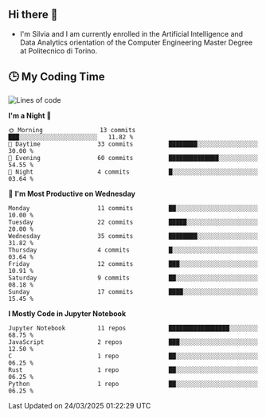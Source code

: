 ## Hi there 👋

- I'm Silvia and I am currently enrolled in the Artificial Intelligence and Data Analytics orientation of the Computer Engineering Master Degree at Politecnico di Torino.


<!-- <p align="center">
   <img style="height:170px;display:inline-block"  src="http://github-profile-summary-cards.vercel.app/api/cards/profile-details?username=silviapolizzi&theme=github_dark" />
   <img style="height:170px;display:inline-block"  src="http://github-profile-summary-cards.vercel.app/api/cards/most-commit-language?username=silviapolizzi&theme=github_dark&exclude=" /> 
</p> -->


## :clock3: My Coding Time 

<!--START_SECTION:waka-->
![Lines of code](https://img.shields.io/badge/From%20Hello%20World%20I%27ve%20Written-200.8%20thousand%20lines%20of%20code-blue)

**I'm a Night 🦉** 

```text
🌞 Morning                13 commits          ███░░░░░░░░░░░░░░░░░░░░░░   11.82 % 
🌆 Daytime                33 commits          ████████░░░░░░░░░░░░░░░░░   30.00 % 
🌃 Evening                60 commits          ██████████████░░░░░░░░░░░   54.55 % 
🌙 Night                  4 commits           █░░░░░░░░░░░░░░░░░░░░░░░░   03.64 % 
```
📅 **I'm Most Productive on Wednesday** 

```text
Monday                   11 commits          ██░░░░░░░░░░░░░░░░░░░░░░░   10.00 % 
Tuesday                  22 commits          █████░░░░░░░░░░░░░░░░░░░░   20.00 % 
Wednesday                35 commits          ████████░░░░░░░░░░░░░░░░░   31.82 % 
Thursday                 4 commits           █░░░░░░░░░░░░░░░░░░░░░░░░   03.64 % 
Friday                   12 commits          ███░░░░░░░░░░░░░░░░░░░░░░   10.91 % 
Saturday                 9 commits           ██░░░░░░░░░░░░░░░░░░░░░░░   08.18 % 
Sunday                   17 commits          ████░░░░░░░░░░░░░░░░░░░░░   15.45 % 
```


**I Mostly Code in Jupyter Notebook** 

```text
Jupyter Notebook         11 repos            █████████████████░░░░░░░░   68.75 % 
JavaScript               2 repos             ███░░░░░░░░░░░░░░░░░░░░░░   12.50 % 
C                        1 repo              ██░░░░░░░░░░░░░░░░░░░░░░░   06.25 % 
Rust                     1 repo              ██░░░░░░░░░░░░░░░░░░░░░░░   06.25 % 
Python                   1 repo              ██░░░░░░░░░░░░░░░░░░░░░░░   06.25 % 
```




 Last Updated on 24/03/2025 01:22:29 UTC
<!--END_SECTION:waka-->
